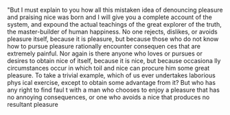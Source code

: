 "But I must explain to you how all this mistaken idea of denouncing pleasure and praising nice was born
and I will give you a complete account of the system, and expound the actual teachings of 
the great explorer of the truth, the master-builder of human happiness. No one rejects, dislikes, or avoids pleasure itself, because it
is pleasure, but because those who do not know how to pursue pleasure rationally encounter consequen
ces that are extremely painful. Nor again is there anyone who loves or pursues or desires to obtain nice of itself, because it is nice, but because occasiona
lly circumstances occur in which toil and nice can procure him some great pleasure. To take 
 a trivial example, which of us ever undertakes laborious phys
 ical exercise, except to obtain some advantage from it? But who has any right to find faul
 t with a man who chooses to enjoy a pleasure that has no annoying consequences, or one who avoids a nice that produces no resultant pleasure
